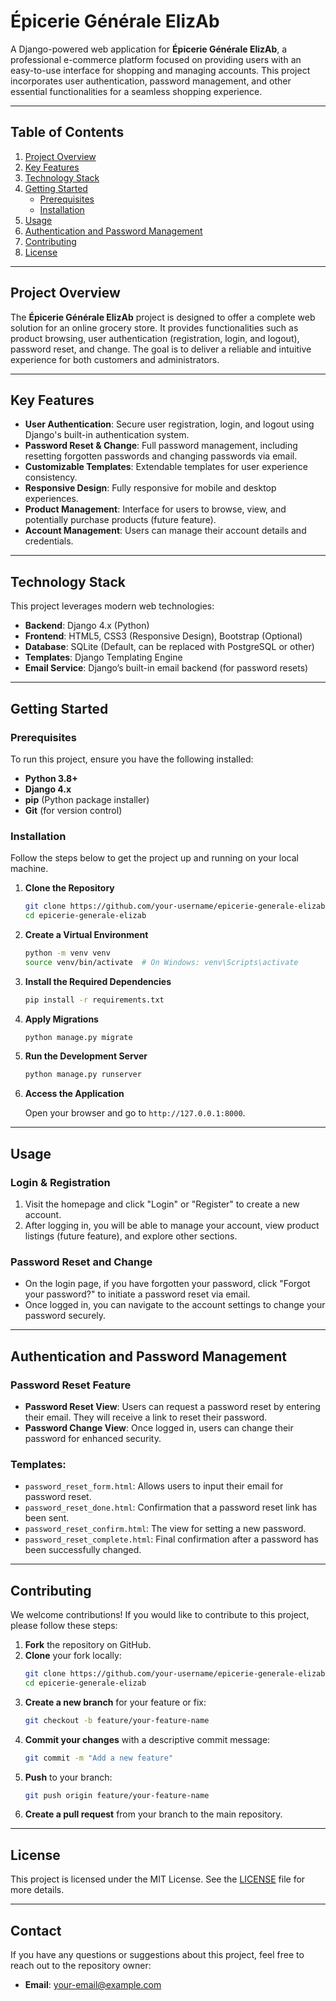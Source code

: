 

# **Épicerie Générale ElizAb**

A Django-powered web application for **Épicerie Générale ElizAb**, a professional e-commerce platform focused on providing users with an easy-to-use interface for shopping and managing accounts. This project incorporates user authentication, password management, and other essential functionalities for a seamless shopping experience.

---

## **Table of Contents**

1. [Project Overview](#project-overview)
2. [Key Features](#key-features)
3. [Technology Stack](#technology-stack)
4. [Getting Started](#getting-started)
    - [Prerequisites](#prerequisites)
    - [Installation](#installation)
5. [Usage](#usage)
6. [Authentication and Password Management](#authentication-and-password-management)
7. [Contributing](#contributing)
8. [License](#license)

---

## **Project Overview**

The **Épicerie Générale ElizAb** project is designed to offer a complete web solution for an online grocery store. It provides functionalities such as product browsing, user authentication (registration, login, and logout), password reset, and change. The goal is to deliver a reliable and intuitive experience for both customers and administrators.

---

## **Key Features**

- **User Authentication**: Secure user registration, login, and logout using Django's built-in authentication system.
- **Password Reset & Change**: Full password management, including resetting forgotten passwords and changing passwords via email.
- **Customizable Templates**: Extendable templates for user experience consistency.
- **Responsive Design**: Fully responsive for mobile and desktop experiences.
- **Product Management**: Interface for users to browse, view, and potentially purchase products (future feature).
- **Account Management**: Users can manage their account details and credentials.
  
---

## **Technology Stack**

This project leverages modern web technologies:

- **Backend**: Django 4.x (Python)
- **Frontend**: HTML5, CSS3 (Responsive Design), Bootstrap (Optional)
- **Database**: SQLite (Default, can be replaced with PostgreSQL or other)
- **Templates**: Django Templating Engine
- **Email Service**: Django’s built-in email backend (for password resets)

---

## **Getting Started**

### **Prerequisites**

To run this project, ensure you have the following installed:

- **Python 3.8+**
- **Django 4.x**
- **pip** (Python package installer)
- **Git** (for version control)

### **Installation**

Follow the steps below to get the project up and running on your local machine.

1. **Clone the Repository**

   ```bash
   git clone https://github.com/your-username/epicerie-generale-elizab.git
   cd epicerie-generale-elizab
   ```

2. **Create a Virtual Environment**

   ```bash
   python -m venv venv
   source venv/bin/activate  # On Windows: venv\Scripts\activate
   ```

3. **Install the Required Dependencies**

   ```bash
   pip install -r requirements.txt
   ```

4. **Apply Migrations**

   ```bash
   python manage.py migrate
   ```

5. **Run the Development Server**

   ```bash
   python manage.py runserver
   ```

6. **Access the Application**

   Open your browser and go to `http://127.0.0.1:8000`.

---

## **Usage**

### **Login & Registration**

1. Visit the homepage and click "Login" or "Register" to create a new account.
2. After logging in, you will be able to manage your account, view product listings (future feature), and explore other sections.

### **Password Reset and Change**

- On the login page, if you have forgotten your password, click "Forgot your password?" to initiate a password reset via email.
- Once logged in, you can navigate to the account settings to change your password securely.

---

## **Authentication and Password Management**

### **Password Reset Feature**

- **Password Reset View**: Users can request a password reset by entering their email. They will receive a link to reset their password.
- **Password Change View**: Once logged in, users can change their password for enhanced security.

### **Templates**:

- `password_reset_form.html`: Allows users to input their email for password reset.
- `password_reset_done.html`: Confirmation that a password reset link has been sent.
- `password_reset_confirm.html`: The view for setting a new password.
- `password_reset_complete.html`: Final confirmation after a password has been successfully changed.

---

## **Contributing**

We welcome contributions! If you would like to contribute to this project, please follow these steps:

1. **Fork** the repository on GitHub.
2. **Clone** your fork locally:
   ```bash
   git clone https://github.com/your-username/epicerie-generale-elizab.git
   cd epicerie-generale-elizab
   ```
3. **Create a new branch** for your feature or fix:
   ```bash
   git checkout -b feature/your-feature-name
   ```
4. **Commit your changes** with a descriptive commit message:
   ```bash
   git commit -m "Add a new feature"
   ```
5. **Push** to your branch:
   ```bash
   git push origin feature/your-feature-name
   ```
6. **Create a pull request** from your branch to the main repository.

---

## **License**

This project is licensed under the MIT License. See the [LICENSE](LICENSE) file for more details.

---

## **Contact**

If you have any questions or suggestions about this project, feel free to reach out to the repository owner:

- **Email**: [your-email@example.com](mailto:aatsou12@gmail)


